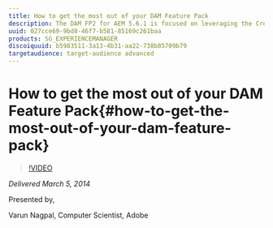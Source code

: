 ```yaml
---
title: How to get the most out of your DAM Feature Pack
description: The DAM FP2 for AEM 5.6.1 is focused on leveraging the Creative Projects functionality to offer the AEM users a unique way of managing their assets sourcing. The session will cover the step-by-step working of a creative project workflow for a)     Creating/Editing/Uploading a shot list b)     Uploading assets against the shot list c)      Reviewing and Approving the uploaded assets The session will also demonstrate the ability of Task surface configuration, Custom Project workflow templates, Product hierarchy creation.
uuid: 027cce69-9bd8-46f7-b581-85169c261baa
products: SG_EXPERIENCEMANAGER
discoiquuid: b5983511-3a13-4b31-aa22-738b85709b79
targetaudience: target-audience advanced
---
```


# How to get the most out of your DAM Feature Pack{#how-to-get-the-most-out-of-your-dam-feature-pack}

>[!VIDEO](https://video.tv.adobe.com/v/19523/?quality=9)

*Delivered March 5, 2014*

Presented by,

Varun Nagpal, Computer Scientist, Adobe

<!--
[Get back to the Overview](https://helpx.adobe.com/experience-manager/kt/eseminars/gems/aem-index.html)
-->
